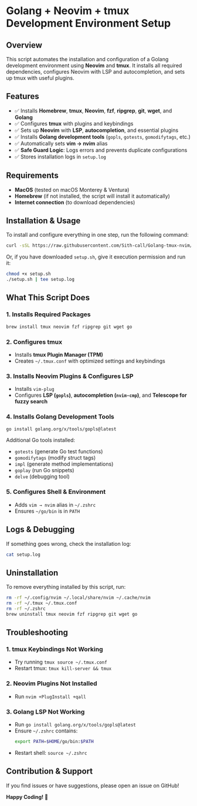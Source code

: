 # Golang + Neovim + tmux Development Environment Setup

## Overview
This script automates the installation and configuration of a Golang development environment using **Neovim** and **tmux**. It installs all required dependencies, configures Neovim with LSP and autocompletion, and sets up tmux with useful plugins.

## Features
- ✅ Installs **Homebrew**, **tmux**, **Neovim**, **fzf**, **ripgrep**, **git**, **wget**, and **Golang**
- ✅ Configures **tmux** with plugins and keybindings
- ✅ Sets up **Neovim** with **LSP**, **autocompletion**, and essential plugins
- ✅ Installs **Golang development tools** (`gopls`, `gotests`, `gomodifytags`, etc.)
- ✅ Automatically sets **vim → nvim** alias
- ✅ **Safe Guard Logic**: Logs errors and prevents duplicate configurations
- ✅ Stores installation logs in `setup.log`

## Requirements
- **MacOS** (tested on macOS Monterey & Ventura)
- **Homebrew** (if not installed, the script will install it automatically)
- **Internet connection** (to download dependencies)

## Installation & Usage
To install and configure everything in one step, run the following command:

```sh
curl -sSL https://raw.githubusercontent.com/Sith-call/Golang-tmux-nvim/main/setup.sh | bash
```

Or, if you have downloaded `setup.sh`, give it execution permission and run it:

```sh
chmod +x setup.sh
./setup.sh | tee setup.log
```

## What This Script Does
### **1. Installs Required Packages**
```sh
brew install tmux neovim fzf ripgrep git wget go
```

### **2. Configures tmux**
- Installs **tmux Plugin Manager (TPM)**
- Creates `~/.tmux.conf` with optimized settings and keybindings

### **3. Installs Neovim Plugins & Configures LSP**
- Installs `vim-plug`
- Configures **LSP (`gopls`)**, **autocompletion (`nvim-cmp`)**, and **Telescope for fuzzy search**

### **4. Installs Golang Development Tools**
```sh
go install golang.org/x/tools/gopls@latest
```

Additional Go tools installed:
- `gotests` (generate Go test functions)
- `gomodifytags` (modify struct tags)
- `impl` (generate method implementations)
- `goplay` (run Go snippets)
- `delve` (debugging tool)

### **5. Configures Shell & Environment**
- Adds `vim → nvim` alias in `~/.zshrc`
- Ensures `~/go/bin` is in `PATH`

## Logs & Debugging
If something goes wrong, check the installation log:
```sh
cat setup.log
```

## Uninstallation
To remove everything installed by this script, run:
```sh
rm -rf ~/.config/nvim ~/.local/share/nvim ~/.cache/nvim
rm -rf ~/.tmux ~/.tmux.conf
rm -rf ~/.zshrc
brew uninstall tmux neovim fzf ripgrep git wget go
```

## Troubleshooting
### **1. tmux Keybindings Not Working**
- Try running `tmux source ~/.tmux.conf`
- Restart tmux: `tmux kill-server && tmux`

### **2. Neovim Plugins Not Installed**
- Run `nvim +PlugInstall +qall`

### **3. Golang LSP Not Working**
- Run `go install golang.org/x/tools/gopls@latest`
- Ensure `~/.zshrc` contains:
  ```sh
  export PATH=$HOME/go/bin:$PATH
  ```
- Restart shell: `source ~/.zshrc`

## Contribution & Support
If you find issues or have suggestions, please open an issue on GitHub!

**Happy Coding! 🚀**
